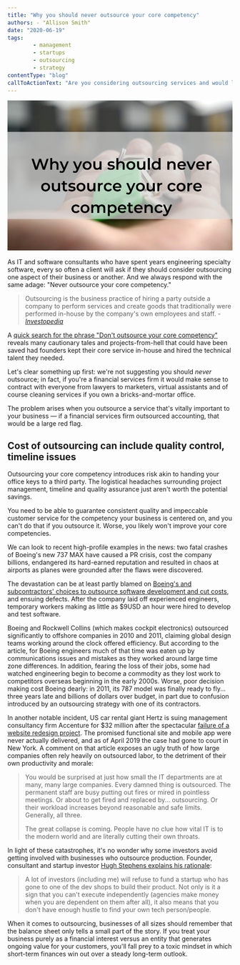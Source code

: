 ```yaml
---
title: "Why you should never outsource your core competency"
authors: - "Allison Smith"
date: "2020-06-19"
tags:
        - management
        - startups
        - outsourcing
        - strategy
contentType: "blog"
callToActionText: "Are you considering outsourcing services and would like a second opinion? Get in touch today."
---
```


![Text "Why you should never outsource your core competency" overlaid on a photo of keys with a green fob in the palm of a hand](never-outsource-core-competency.jpg)



As IT and software consultants who have spent years engineering specialty software, every so often a client will ask if they should consider outsourcing one aspect of their business or another. And we always respond with the same adage: "Never outsource your core competency."

<!-- end excerpt -->

> Outsourcing is the business practice of hiring a party outside a company to perform services and create goods that traditionally were performed in-house by the company's own employees and staff.  - [*Investopedia*](https://www.investopedia.com/terms/o/outsourcing.asp)

A [quick search for the phrase "Don't outsource your core competency"](https://duckduckgo.com/?q=Don%27t+outsource+your+core+competency&t=h_&ia=web) reveals many cautionary tales and projects-from-hell that could have been saved had founders kept their core service in-house and hired the technical talent they needed.

Let's clear something up first: we're not suggesting you should *never* outsource; in fact, if you're a financial services firm it would make sense to contract with everyone from lawyers to marketers, virtual assistants and of course cleaning services if you own a bricks-and-mortar office.

The problem arises when you outsource a service that's vitally important to your business — if a financial services firm outsourced accounting, that would be a large red flag.

## Cost of outsourcing can include quality control, timeline issues

Outsourcing your core competency introduces risk akin to handing your office keys to a third party. The logistical headaches surrounding project management, timeline and quality assurance just aren't worth the potential savings.

You need to be able to guarantee consistent quality and impeccable customer service for the competency your business is centered on, and you can't do that if you outsource it. Worse, you likely won't improve your core competencies. 

We can look to recent high-profile examples in the news: two fatal crashes of Boeing's new 737 MAX have caused a PR crisis, cost the company billions, endangered its hard-earned reputation and resulted in chaos at airports as planes were grounded after the flaws were discovered. 

The devastation can be at least partly blamed on [Boeing's and subcontractors' choices to outsource software development and cut costs](https://www.theage.com.au/business/companies/boeing-s-737-max-software-outsourced-to-12-80-an-hour-engineers-20190629-p522h4.html), and ensuing defects. After the company laid off experienced engineers, temporary workers making as little as $9USD an hour were hired to develop and test software.

Boeing and Rockwell Collins (which makes cockpit electronics) outsourced significantly to offshore companies in 2010 and 2011, claiming global design teams working around the clock offered efficiency. But according to the article, for Boeing engineers much of that time was eaten up by communications issues and mistakes as they worked around large time zone differences. In addition, fearing the loss of their jobs, some had watched engineering begin to become a commodity as they lost work to competitors overseas beginning in the early 2000s. Worse, poor decision making cost Boeing dearly: in 2011, its 787 model was finally ready to fly... three years late and billions of dollars over budget, in part due to confusion introduced by an outsourcing strategy with one of its contractors.

In another notable incident, US car rental giant Hertz is suing management consultancy firm Accenture for $32 million after the spectacular [failure of a website redesign project](https://www.theregister.co.uk/2019/04/23/hertz_accenture_lawsuit/). The promised functional site and mobile app were  never actually delivered, and as of April 2019 the case had gone to court in New York. A comment on that article exposes an ugly truth of how large companies often rely heavily on outsourced labor, to the detriment of their own productivity and morale:

> You would be surprised at just how small the IT departments are at many, many large companies. Every damned thing is outsourced. The permanent staff are busy putting out fires or mired in pointless meetings. Or about to get fired and replaced by... outsourcing. Or their workload increases beyond reasonable and safe limits. Generally, all three.
>
> The great collapse is coming. People have no clue how vital IT is to the modern world and are literally cutting their own throats.

In light of these catastrophes, it's no wonder why some investors avoid getting involved with businesses who outsource production. Founder, consultant and startup investor [Hugh Stephens explains his rationale](https://hughstephens.com/2017/08/never-outsource-core-competencies/): 

> A lot of investors (including me) will refuse to fund a startup who has gone to one of the dev shops to build their product. Not only is it a sign that you can't execute independently (agencies make money when you are dependent on them after all), it also means that you don't have enough hustle to find your own tech person/people.

When it comes to outsourcing, businesses of all sizes should remember that the balance sheet only tells a small part of the story. If you treat your business purely as a financial interest versus an entity that generates ongoing value for your customers, you'll fall prey to a toxic mindset in which short-term finances win out over a steady long-term outlook.
